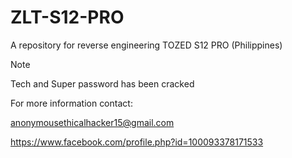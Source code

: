 # ZLT-S12-PRO

A repository for reverse engineering TOZED S12 PRO (Philippines)

> [!NOTE]
> Tech and Super password has been cracked

For more information contact:

anonymousethicalhacker15@gmail.com

https://www.facebook.com/profile.php?id=100093378171533
